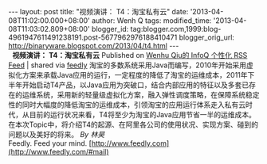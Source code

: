 --- layout: post title: "视频演讲： T4：淘宝私有云" date:
'2013-04-08T11:02:00.000+08:00' author: Wenh Q tags: modified\_time:
'2013-04-08T11:03:02.809+08:00' blogger\_id:
tag:blogger.com,1999:blog-4961947611491238191.post-5677962976188410471
blogger\_orig\_url: http://binaryware.blogspot.com/2013/04/t4.html ---
\
  
**视频演讲： T4：淘宝私有云**
Published on [Wenhu Qiu的 InfoQ 个性化 RSS
Feed](http://www.infoq.com/cn/presentations/tfour-taobao-private-cloud)
| shared via [feedly](http://www.feedly.com)
淘宝的多数系统采用Java而编写，2010年开始采用虚拟化方案来承载Java应用的运行，一定程度的降低了淘宝的运维成本，2011年下半年开始启动T4产品，以Java应用为突破口，结合内部应用的特征以及多套已存在的运维系统，采用新的轻量级虚拟化方案，融入弹性调度策略，在保障系统稳定性的同时大幅度的降低淘宝的运维成本，引领淘宝的应用运行体系走入私有云时代，从目前的运行状况来看，T4将至少为淘宝的Java应用节省一半的运维成本。在本次Topic中，将介绍T4的起源、在阿里各公司的使用状况、实现方案、碰到的问题以及美好的将来。
*By 林昊*
\
Feedly. Feed your mind.
[http://www.feedly.com](http://www.feedly.com/#mail)
